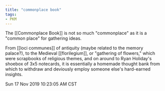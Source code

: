 ```yaml
---
title: "commonplace book"
tags:
- PKM
---
```



The [[Commonplace Book]] is not so much "commonplace" as it is a "common place" for gathering ideas.

From [[loci communes]] of antiquity (maybe related to the memory palace?),
to the Medieval [[florilegium]], or "gathering of flowers,"
which were scrapbooks of religious themes,
and on around to Ryan Holiday's shoebox of 3x5 notecards,
it is essentially a homemade thought bank from which to withdraw and deviously employ someone else's hard-earned insights.

Sun 17 Nov 2019 10:23:05 AM CST
